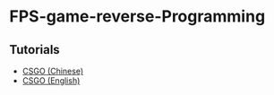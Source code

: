 # FPS-game-reverse-Programming

## Tutorials
- [CSGO (Chinese)](https://www.ixigua.com/home/111280101885/?source=pgc_author_name&list_entrance=anyVideo&wid_try=1)
- [CSGO (English)](https://www.youtube.com/c/cazzwastaken)



